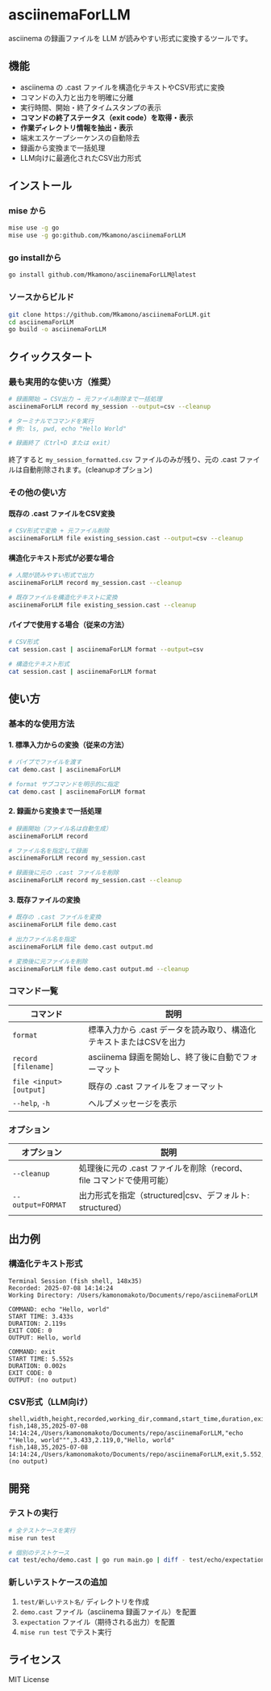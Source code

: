 # asciinemaForLLM

asciinema の録画ファイルを LLM が読みやすい形式に変換するツールです。

## 機能

- asciinema の .cast ファイルを構造化テキストやCSV形式に変換
- コマンドの入力と出力を明確に分離
- 実行時間、開始・終了タイムスタンプの表示
- **コマンドの終了ステータス（exit code）を取得・表示**
- **作業ディレクトリ情報を抽出・表示**
- 端末エスケープシーケンスの自動除去
- 録画から変換まで一括処理
- LLM向けに最適化されたCSV出力形式

## インストール

### mise から
```bash
mise use -g go
mise use -g go:github.com/Mkamono/asciinemaForLLM
```

### go installから
```bash
go install github.com/Mkamono/asciinemaForLLM@latest
```

### ソースからビルド
```bash
git clone https://github.com/Mkamono/asciinemaForLLM.git
cd asciinemaForLLM
go build -o asciinemaForLLM
```

## クイックスタート

### 最も実用的な使い方（推奨）

```bash
# 録画開始 → CSV出力 → 元ファイル削除まで一括処理
asciinemaForLLM record my_session --output=csv --cleanup

# ターミナルでコマンドを実行
# 例: ls, pwd, echo "Hello World"

# 録画終了（Ctrl+D または exit）
```

終了すると `my_session_formatted.csv` ファイルのみが残り、元の .cast ファイルは自動削除されます。(cleanupオプション)

### その他の使い方

#### 既存の .cast ファイルをCSV変換

```bash
# CSV形式で変換 + 元ファイル削除
asciinemaForLLM file existing_session.cast --output=csv --cleanup
```

#### 構造化テキスト形式が必要な場合

```bash
# 人間が読みやすい形式で出力
asciinemaForLLM record my_session.cast --cleanup

# 既存ファイルを構造化テキストに変換
asciinemaForLLM file existing_session.cast --cleanup
```

#### パイプで使用する場合（従来の方法）

```bash
# CSV形式
cat session.cast | asciinemaForLLM format --output=csv

# 構造化テキスト形式
cat session.cast | asciinemaForLLM format
```

## 使い方

### 基本的な使用方法

#### 1. 標準入力からの変換（従来の方法）

```bash
# パイプでファイルを渡す
cat demo.cast | asciinemaForLLM

# format サブコマンドを明示的に指定
cat demo.cast | asciinemaForLLM format
```

#### 2. 録画から変換まで一括処理

```bash
# 録画開始（ファイル名は自動生成）
asciinemaForLLM record

# ファイル名を指定して録画
asciinemaForLLM record my_session.cast

# 録画後に元の .cast ファイルを削除
asciinemaForLLM record my_session.cast --cleanup
```

#### 3. 既存ファイルの変換

```bash
# 既存の .cast ファイルを変換
asciinemaForLLM file demo.cast

# 出力ファイル名を指定
asciinemaForLLM file demo.cast output.md

# 変換後に元ファイルを削除
asciinemaForLLM file demo.cast output.md --cleanup
```

### コマンド一覧

| コマンド                | 説明                                                               |
| ----------------------- | ------------------------------------------------------------------ |
| `format`                | 標準入力から .cast データを読み取り、構造化テキストまたはCSVを出力 |
| `record [filename]`     | asciinema 録画を開始し、終了後に自動でフォーマット                 |
| `file <input> [output]` | 既存の .cast ファイルをフォーマット                                |
| `--help`, `-h`          | ヘルプメッセージを表示                                             |

### オプション

| オプション        | 説明                                                                 |
| ----------------- | -------------------------------------------------------------------- |
| `--cleanup`       | 処理後に元の .cast ファイルを削除（record、file コマンドで使用可能） |
| `--output=FORMAT` | 出力形式を指定（structured\|csv、デフォルト: structured）            |

## 出力例

### 構造化テキスト形式
```
Terminal Session (fish shell, 148x35)
Recorded: 2025-07-08 14:14:24
Working Directory: /Users/kamonomakoto/Documents/repo/asciinemaForLLM

COMMAND: echo "Hello, world"
START TIME: 3.433s
DURATION: 2.119s
EXIT CODE: 0
OUTPUT: Hello, world

COMMAND: exit
START TIME: 5.552s
DURATION: 0.002s
EXIT CODE: 0
OUTPUT: (no output)
```

### CSV形式（LLM向け）
```csv
shell,width,height,recorded,working_dir,command,start_time,duration,exit_code,output
fish,148,35,2025-07-08 14:14:24,/Users/kamonomakoto/Documents/repo/asciinemaForLLM,"echo ""Hello, world""",3.433,2.119,0,"Hello, world"
fish,148,35,2025-07-08 14:14:24,/Users/kamonomakoto/Documents/repo/asciinemaForLLM,exit,5.552,0.002,0,(no output)
```

## 開発

### テストの実行

```bash
# 全テストケースを実行
mise run test

# 個別のテストケース
cat test/echo/demo.cast | go run main.go | diff - test/echo/expectation
```

### 新しいテストケースの追加

1. `test/新しいテスト名/` ディレクトリを作成
2. `demo.cast` ファイル（asciinema 録画ファイル）を配置
3. `expectation` ファイル（期待される出力）を配置
4. `mise run test` でテスト実行

## ライセンス

MIT License
